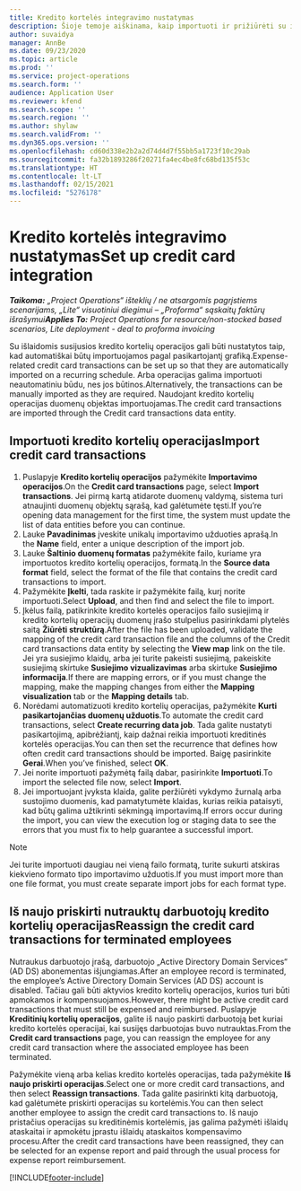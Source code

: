 ```yaml
---
title: Kredito kortelės integravimo nustatymas
description: Šioje temoje aiškinama, kaip importuoti ir prižiūrėti su išlaidomis susijusias kredito kortelių operacijas.
author: suvaidya
manager: AnnBe
ms.date: 09/23/2020
ms.topic: article
ms.prod: ''
ms.service: project-operations
ms.search.form: ''
audience: Application User
ms.reviewer: kfend
ms.search.scope: ''
ms.search.region: ''
ms.author: shylaw
ms.search.validFrom: ''
ms.dyn365.ops.version: ''
ms.openlocfilehash: cd60d338e2b2a2d74d4d7f55bb5a1723f10c29ab
ms.sourcegitcommit: fa32b1893286f20271fa4ec4be8fc68bd135f53c
ms.translationtype: HT
ms.contentlocale: lt-LT
ms.lasthandoff: 02/15/2021
ms.locfileid: "5276178"
---
```

# <a name="set-up-credit-card-integration"></a><span data-ttu-id="2db61-103">Kredito kortelės integravimo nustatymas</span><span class="sxs-lookup"><span data-stu-id="2db61-103">Set up credit card integration</span></span>

<span data-ttu-id="2db61-104">_**Taikoma:** „Project Operations“ išteklių / ne atsargomis pagrįstiems scenarijams, „Lite“ visuotiniui diegimui – „Proforma“ sąskaitų faktūrų išrašymui_</span><span class="sxs-lookup"><span data-stu-id="2db61-104">_**Applies To:** Project Operations for resource/non-stocked based scenarios, Lite deployment - deal to proforma invoicing_</span></span>

<span data-ttu-id="2db61-105">Su išlaidomis susijusios kredito kortelių operacijos gali būti nustatytos taip, kad automatiškai būtų importuojamos pagal pasikartojantį grafiką.</span><span class="sxs-lookup"><span data-stu-id="2db61-105">Expense-related credit card transactions can be set up so that they are automatically imported on a recurring schedule.</span></span> <span data-ttu-id="2db61-106">Arba operacijas galima importuoti neautomatiniu būdu, nes jos būtinos.</span><span class="sxs-lookup"><span data-stu-id="2db61-106">Alternatively, the transactions can be manually imported as they are required.</span></span> <span data-ttu-id="2db61-107">Naudojant kredito kortelių operacijas duomenų objektas importuojamas.</span><span class="sxs-lookup"><span data-stu-id="2db61-107">The credit card transactions are imported through the Credit card transactions data entity.</span></span>

## <a name="import-credit-card-transactions"></a><span data-ttu-id="2db61-108">Importuoti kredito kortelių operacijas</span><span class="sxs-lookup"><span data-stu-id="2db61-108">Import credit card transactions</span></span>

1. <span data-ttu-id="2db61-109">Puslapyje **Kredito kortelių operacijos** pažymėkite **Importavimo operacijos**.</span><span class="sxs-lookup"><span data-stu-id="2db61-109">On the **Credit card transactions** page, select **Import transactions**.</span></span> <span data-ttu-id="2db61-110">Jei pirmą kartą atidarote duomenų valdymą, sistema turi atnaujinti duomenų objektų sąrašą, kad galėtumėte tęsti.</span><span class="sxs-lookup"><span data-stu-id="2db61-110">If you’re opening data management for the first time, the system must update the list of data entities before you can continue.</span></span>
2. <span data-ttu-id="2db61-111">Lauke **Pavadinimas** įveskite unikalų importavimo užduoties aprašą.</span><span class="sxs-lookup"><span data-stu-id="2db61-111">In the **Name** field, enter a unique description of the import job.</span></span>
3. <span data-ttu-id="2db61-112">Lauke **Šaltinio duomenų formatas** pažymėkite failo, kuriame yra importuotos kredito kortelių operacijos, formatą.</span><span class="sxs-lookup"><span data-stu-id="2db61-112">In the **Source data format** field, select the format of the file that contains the credit card transactions to import.</span></span>
4. <span data-ttu-id="2db61-113">Pažymėkite **Įkelti**, tada raskite ir pažymėkite failą, kurį norite importuoti.</span><span class="sxs-lookup"><span data-stu-id="2db61-113">Select **Upload**, and then find and select the file to import.</span></span>
5. <span data-ttu-id="2db61-114">Įkėlus failą, patikrinkite kredito kortelės operacijos failo susiejimą ir kredito kortelių operacijų duomenų įrašo stulpelius pasirinkdami plytelės saitą **Žiūrėti struktūrą**.</span><span class="sxs-lookup"><span data-stu-id="2db61-114">After the file has been uploaded, validate the mapping of the credit card transaction file and the columns of the Credit card transactions data entity by selecting the **View map** link on the tile.</span></span> <span data-ttu-id="2db61-115">Jei yra susiejimo klaidų, arba jei turite pakeisti susiejimą, pakeiskite susiejimą skirtuke **Susiejimo vizualizavimas** arba skirtuke **Susiejimo informacija**.</span><span class="sxs-lookup"><span data-stu-id="2db61-115">If there are mapping errors, or if you must change the mapping, make the mapping changes from either the **Mapping visualization** tab or the **Mapping details** tab.</span></span>
6. <span data-ttu-id="2db61-116">Norėdami automatizuoti kredito kortelių operacijas, pažymėkite **Kurti pasikartojančias duomenų užduotis**.</span><span class="sxs-lookup"><span data-stu-id="2db61-116">To automate the credit card transactions, select **Create recurring data job**.</span></span> <span data-ttu-id="2db61-117">Tada galite nustatyti pasikartojimą, apibrėžiantį, kaip dažnai reikia importuoti kreditinės kortelės operacijas.</span><span class="sxs-lookup"><span data-stu-id="2db61-117">You can then set the recurrence that defines how often credit card transactions should be imported.</span></span> <span data-ttu-id="2db61-118">Baigę pasirinkite **Gerai**.</span><span class="sxs-lookup"><span data-stu-id="2db61-118">When you’ve finished, select **OK**.</span></span>
7. <span data-ttu-id="2db61-119">Jei norite importuoti pažymėtą failą dabar, pasirinkite **Importuoti**.</span><span class="sxs-lookup"><span data-stu-id="2db61-119">To import the selected file now, select **Import**.</span></span>
8. <span data-ttu-id="2db61-120">Jei importuojant įvyksta klaida, galite peržiūrėti vykdymo žurnalą arba sustojimo duomenis, kad pamatytumėte klaidas, kurias reikia pataisyti, kad būtų galima užtikrinti sėkmingą importavimą.</span><span class="sxs-lookup"><span data-stu-id="2db61-120">If errors occur during the import, you can view the execution log or staging data to see the errors that you must fix to help guarantee a successful import.</span></span>

> [!NOTE]
> <span data-ttu-id="2db61-121">Jei turite importuoti daugiau nei vieną failo formatą, turite sukurti atskiras kiekvieno formato tipo importavimo užduotis.</span><span class="sxs-lookup"><span data-stu-id="2db61-121">If you must import more than one file format, you must create separate import jobs for each format type.</span></span>

## <a name="reassign-the-credit-card-transactions-for-terminated-employees"></a><span data-ttu-id="2db61-122">Iš naujo priskirti nutrauktų darbuotojų kredito kortelių operacijas</span><span class="sxs-lookup"><span data-stu-id="2db61-122">Reassign the credit card transactions for terminated employees</span></span>

<span data-ttu-id="2db61-123">Nutraukus darbuotojo įrašą, darbuotojo „Active Directory Domain Services“ (AD DS) abonementas išjungiamas.</span><span class="sxs-lookup"><span data-stu-id="2db61-123">After an employee record is terminated, the employee’s Active Directory Domain Services (AD DS) account is disabled.</span></span> <span data-ttu-id="2db61-124">Tačiau gali būti aktyvios kredito kortelių operacijos, kurios turi būti apmokamos ir kompensuojamos.</span><span class="sxs-lookup"><span data-stu-id="2db61-124">However, there might be active credit card transactions that must still be expensed and reimbursed.</span></span> <span data-ttu-id="2db61-125">Puslapyje **Kreditinių kortelių operacijos**, galite iš naujo paskirti darbuotoją bet kuriai kredito kortelės operacijai, kai susijęs darbuotojas buvo nutrauktas.</span><span class="sxs-lookup"><span data-stu-id="2db61-125">From the **Credit card transactions** page, you can reassign the employee for any credit card transaction where the associated employee has been terminated.</span></span>

<span data-ttu-id="2db61-126">Pažymėkite vieną arba kelias kredito kortelės operacijas, tada pažymėkite **Iš naujo priskirti operacijas**.</span><span class="sxs-lookup"><span data-stu-id="2db61-126">Select one or more credit card transactions, and then select **Reassign transactions**.</span></span> <span data-ttu-id="2db61-127">Tada galite pasirinkti kitą darbuotoją, kad galėtumėte priskirti operacijas su kortelėmis.</span><span class="sxs-lookup"><span data-stu-id="2db61-127">You can then select another employee to assign the credit card transactions to.</span></span> <span data-ttu-id="2db61-128">Iš naujo pristačius operacijas su kreditinėmis kortelėmis, jas galima pažymėti išlaidų ataskaitai ir apmokėtu įprastu išlaidų ataskaitos kompensavimo procesu.</span><span class="sxs-lookup"><span data-stu-id="2db61-128">After the credit card transactions have been reassigned, they can be selected for an expense report and paid through the usual process for expense report reimbursement.</span></span>


[!INCLUDE[footer-include](../includes/footer-banner.md)]